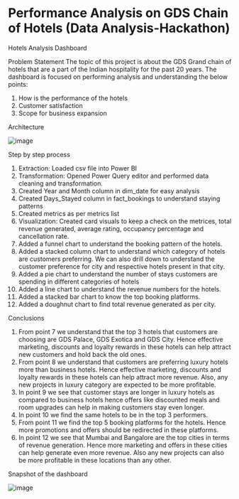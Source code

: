 # Performance Analysis on GDS Chain of Hotels (Data Analysis-Hackathon)


Hotels Analysis Dashboard

Problem Statement
The topic of this project is about the GDS Grand chain of hotels that are a part of the Indian hospitality for the past 20 years. The dashboard is focused on performing analysis and understanding the below points:
1.	How is the performance of the hotels
2.	Customer satisfaction
3.	Scope for business expansion

Architecture





![image](https://github.com/MNayanika/DA-Hackathon/assets/164651556/89e6ce85-22e3-443b-8472-0c39f98836b9)



Step by step process
1.	Extraction: Loaded csv file into Power BI
2.	Transformation: Opened Power Query editor and performed data cleaning and transformation.
3.	Created Year and Month column in dim_date for easy analysis
4.	Created Days_Stayed column in fact_bookings to understand staying patterns
5.	Created metrics as per metrics list
6.	Visualization: Created card visuals to keep a check on the metrices, total revenue generated, average rating, occupancy percentage and cancellation rate.
7.	Added a funnel chart to understand the booking pattern of the hotels.
8.	Added a stacked column chart to understand which category of hotels are customers preferring. We can also drill down to understand the customer preference for city and respective hotels present in that city.
9.	Added a pie chart to understand the number of stays customers are spending in different categories of hotels
10.	Added a line chart to understand the revenue numbers for the hotels.
11.	Added a stacked bar chart to know the top booking platforms.
12.	Added a doughnut chart to find total revenue generated as per city.

Conclusions
1.	From point 7 we understand that the top 3 hotels that customers are choosing are GDS Palace, GDS Exotica and GDS City. Hence effective marketing, discounts and loyalty rewards in these hotels can help attract new customers and hold back the old ones.
2.	From point 8 we understand that customers are preferring luxury hotels more than business hotels. Hence effective marketing, discounts and loyalty rewards in these hotels can help attract more revenue. Also, any new projects in luxury category are expected to be more profitable.
3.	In point 9 we see that customer stays are longer in luxury hotels as compared to business hotels hence offers like discounted meals and room upgrades can help in making customers stay even longer.
4.	In point 10 we find the same hotels to be in the top 3 performers. 
5.	From point 11 we find the top 5 booking platforms for the hotels. Hence more promotions and offers should be redirected in these platforms.
6.	In point 12 we see that Mumbai and Bangalore are the top cities in terms of revenue generation. Hence more marketing and offers in these cities can help generate even more revenue. Also any new projects can also be more profitable in these locations than any other.



Snapshot of the dashboard

![image](https://github.com/MNayanika/DA-Hackathon/assets/164651556/f8d3a640-bfc8-47cb-8fb6-491ecac41e36)


